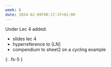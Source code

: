 ```yaml
---
week: 6
date: 2024-02-09T00:17:37+01:00
---
```


Under Lec 4 added:

- slides lec 4
- hyperreference to [LN] 
- compendium to sheet2 on a cycling example



{: .fs-5 }
